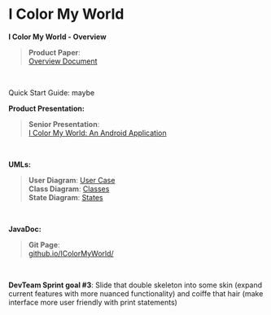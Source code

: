 # I Color My World

<b>I Color My World - Overview</b>
<blockquote>
 <b>Product Paper</b>:<br>
    <a href="https://docs.google.com/document/d/1bLVBjkI1M19E0BNB9_8_NnNK8NHXPw6q1C5e7yoB_wg/edit?usp=sharing">Overview Document</a>
</blockquote>
<br>

Quick Start Guide: maybe <br>

<b>Product Presentation:</b>
<blockquote>
 <b>Senior Presentation</b>:<br>
<a href="https://drive.google.com/open?id=13PqdqPdQEHdn9f3wNBSNGpcslKNml33sfkAyVfAbnZU">
I Color My World: An Android Application</a>
</blockquote>
<br>

<b>UMLs:</b>
<blockquote>
 <b>User Diagram</b>: <a href="https://drive.google.com/file/d/1T46t4FmQfVhVf5PeOE0Sc4T9U47KA6WE/view?usp=sharing">User Case</a><br>
 <b>Class Diagram</b>: <a href="https://drive.google.com/file/d/1i0IZUR2yOuCZGZyMtR5GvXW0KtO9LJrJ/view?usp=sharing">Classes</a><br>
 <b>State Diagram</b>: <a href="https://drive.google.com/file/d/1XGzWC7iLlTPbIB7lctJY6Ku9CnESxLA7/view?usp=sharing">States</a><br>
</blockquote>
<br>

<b>JavaDoc:</b>
<blockquote>
 <b>Git Page</b>:<br>
<a href="https://mooooood.github.io/IColorMyWorld/">github.io/IColorMyWorld/</a>
</blockquote>
<br>



<b>DevTeam Sprint goal #3</b>:
  <span title="look who briefly googled markup">Slide that double skeleton into some skin (expand current features with more nuanced functionality) and coiffe that hair (make interface more user friendly with print statements)</span>
  <br>
 


</blockquote>
